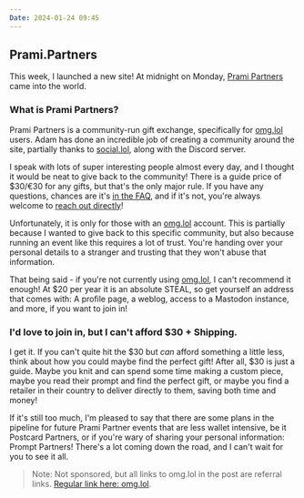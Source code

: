 ```yaml
---
Date: 2024-01-24 09:45
---
```


## Prami.Partners
This week, I launched a new site! At midnight on Monday, [Prami Partners](https://prami.partners/) came into the world.

### What is Prami Partners?
Prami Partners is a community-run gift exchange, specifically for [omg.lol](https://home.omg.lol/referred-by/georgeprobably) users. Adam has done an incredible job of creating a community around the site, partially thanks to [social.lol](https://social.lol/), along with the Discord server.

I speak with lots of super interesting people almost every day, and I thought it would be neat to give back to the community! There is a guide price of $30/€30 for any gifts, but that's the only major rule. If you have any questions, chances are it's [in the FAQ](https://prami.parters/faq), and if it's not, you're always welcome to [reach out directly](https://george.chachanidze.com)!

Unfortunately, it is only for those with an [omg.lol](https://home.omg.lol/referred-by/georgeprobably) account. This is partially because I wanted to give back to this specific community, but also because running an event like this requires a lot of trust. You're handing over your personal details to a stranger and trusting that they won't abuse that information.

That being said - if you're not currently using [omg.lol](https://home.omg.lol/referred-by/georgeprobably), I can't recommend it enough! At $20 per year it is an absolute STEAL, so get yourself an address that comes with: A profile page, a weblog, access to a Mastodon instance, and more, if you want to join in!

### I'd love to join in, but I can't afford $30 + Shipping.
I get it. If you can't quite hit the $30 but *can* afford something a little less, think about how you could maybe find the perfect gift! After all, $30 is just a guide. Maybe you knit and can spend some time making a custom piece, maybe you read their prompt and find the perfect gift, or maybe you find a retailer in their country to deliver directly to them, saving both time and money!

If it's still too much, I'm pleased to say that there are some plans in the pipeline for future Prami Partner events that are less wallet intensive, be it Postcard Partners, or if you're wary of sharing your personal information: Prompt Partners! There's a lot coming down the road, and I can't wait for you to see it all.

>Note: Not sponsored, but all links to omg.lol in the post are referral links. [Regular link here: omg.lol](https://omg.lol/).